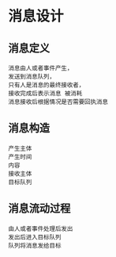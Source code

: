 <!--
Author: 闫刚 (yes7rose@sina.com)
消息设计.md (c) 2020
Desc: 消息设计
Created:  2020-09-27T13:15:51.089Z
Modified: !date!
-->

# 消息设计

## 消息定义

    消息由人或者事件产生，
    发送到消息队列，
    只有人是消息的最终接收者，
    接收完成后表示消息 被消耗
    消息接收后根据情况是否需要回执消息

## 消息构造

    产生主体
    产生时间
    内容
    接收主体
    目标队列

## 消息流动过程

    由人或者事件处理后发出
    发出后进入目标队列
    队列将消息发给目标
    
